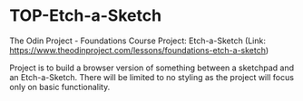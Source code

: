 # TOP-Etch-a-Sketch
The Odin Project - Foundations Course Project: Etch-a-Sketch
(Link: https://www.theodinproject.com/lessons/foundations-etch-a-sketch)

Project is to build a browser version of something between a sketchpad and an Etch-a-Sketch.
There will be limited to no styling as the project will focus only on basic functionality.
